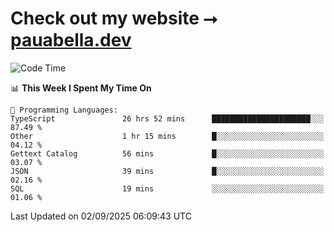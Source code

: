 # Check out my website ⭢ [pauabella.dev](https://pauabella.dev)

<!--START_SECTION:waka-->
![Code Time](http://img.shields.io/badge/Code%20Time-4%2C743%20hrs%2043%20mins-blue)

📊 **This Week I Spent My Time On** 

```text
💬 Programming Languages: 
TypeScript               26 hrs 52 mins      ██████████████████████░░░   87.49 % 
Other                    1 hr 15 mins        █░░░░░░░░░░░░░░░░░░░░░░░░   04.12 % 
Gettext Catalog          56 mins             █░░░░░░░░░░░░░░░░░░░░░░░░   03.07 % 
JSON                     39 mins             █░░░░░░░░░░░░░░░░░░░░░░░░   02.16 % 
SQL                      19 mins             ░░░░░░░░░░░░░░░░░░░░░░░░░   01.06 % 
```


 Last Updated on 02/09/2025 06:09:43 UTC
<!--END_SECTION:waka-->
